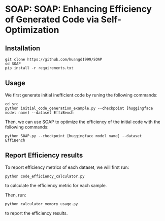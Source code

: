 # SOAP: SOAP: Enhancing Efficiency of Generated Code via Self-Optimization

## Installation

```
git clone https://github.com/huangd1999/SOAP
cd SOAP
pip install -r requirements.txt
```

## Usage

We first generate initial inefficient code by runing the following commands:
```
cd src
python initial_code_generation_example.py --checkpoint [huggingface model name] --dataset EffiBench
```

Then, we can use SOAP to optimize the efficiency of the initial code with the following commands:

```
python SOAP.py --checkpoint [huggingface model name] --dataset EffiBench
```


## Report Efficiency results

To report efficiency metrics of each dataset, we will first run:

```
python code_efficiency_calculator.py
```

to calculate the efficiency metric for each sample.

Then, run:

```
python calculator_memory_usage.py
```

to report the efficiency results.